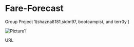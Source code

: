 # Fare-Forecast
Group Project 1(shazna8181,sidm97, bootcampist, and terr0y )

![Picture1](https://github.com/shazna8181/Fare-Forecast/assets/152108800/b517c9c9-d343-4199-b3bc-195e76b8ac1b)

URL
